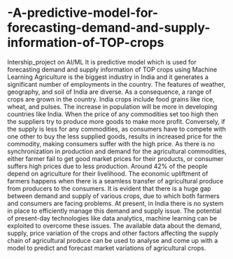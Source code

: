 # -A-predictive-model-for-forecasting-demand-and-supply-information-of-TOP-crops
Intership_project on AI/ML 
It is predictive model which is used for forecasting demand and supply information of TOP crops using Machine Learning Agriculture is the biggest industry in India and it generates a significant number of employments in the country. The features of weather, geography, and soil of India are diverse. As a consequence, a range of crops are grown in the country. India crops include food grains like rice, wheat, and pulses. The increase in population will be more in developing countries like India. When the price of any commodities set too high then the suppliers try to produce more goods to make more profit. Conversely, if the supply is less for any commodities, as consumers have to compete with one other to buy the less supplied goods, results in increased price for the commodity, making consumers suffer with the high price. As there is no synchronization in production and demand for the agricultural commodities, either farmer fail to get good market prices for their products, or consumer suffers high prices due to less production. Around 42% of the people depend on agriculture for their livelihood. The economic upliftment of farmers happens when there is a seamless transfer of agricultural produce from producers to the consumers. It is evident that there is a huge gap between demand and supply of various crops, due to which both farmers and consumers are facing problems. At present, in India there is no system in place to efficiently manage this demand and supply issue. The potential of present-day technologies like data analytics, machine learning can be exploited to overcome these issues. The available data about the demand, supply, price variation of the crops and other factors affecting the supply chain of agricultural produce can be used to analyse and come up with a model to predict and forecast market variations of agricultural crops.
